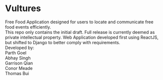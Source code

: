 # Vultures
Free Food Application designed for users to locate and communicate free food events efficiently.\
This repo only contains the initial draft. Full release is currently deemed as private intellectual property.
Web Application developed first using ReactJS, but shifted to Django to better comply with requirements.\
Developed by:\
Parth Goel\
Abhay Singh\
Garrison Qian\
Conor Meade\
Thomas Bui
